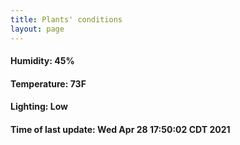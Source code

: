 ```yaml
---
title: Plants' conditions
layout: page
---
```



#### Humidity: 45%
#### Temperature: 73F
#### Lighting: Low
#### Time of last update: Wed Apr 28 17:50:02 CDT 2021
